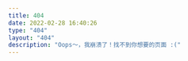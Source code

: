 ```yaml
---
title: 404
date: 2022-02-28 16:40:26
type: "404"
layout: "404"
description: "Oops～，我崩溃了！找不到你想要的页面 :("
---
```

